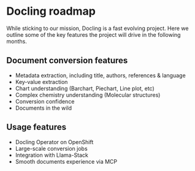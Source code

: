 # Docling roadmap

While sticking to our mission, Docling is a fast evolving project.
Here we outline some of the key features the project will drive in the following months.

## Document conversion features

- Metadata extraction, including title, authors, references & language
- Key-value extraction
- Chart understanding (Barchart, Piechart, Line plot, etc)
- Complex chemistry understanding (Molecular structures)
- Conversion confidence
- Documents in the wild

## Usage features

- Docling Operator on OpenShift
- Large-scale conversion jobs
- Integration with Llama-Stack
- Smooth documents experience via MCP

